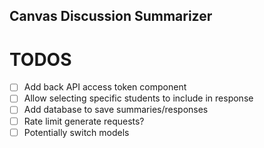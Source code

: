 ## Canvas Discussion Summarizer

# TODOS

- [ ] Add back API access token component
- [ ] Allow selecting specific students to include in response
- [ ] Add database to save summaries/responses
- [ ] Rate limit generate requests?
- [ ] Potentially switch models
